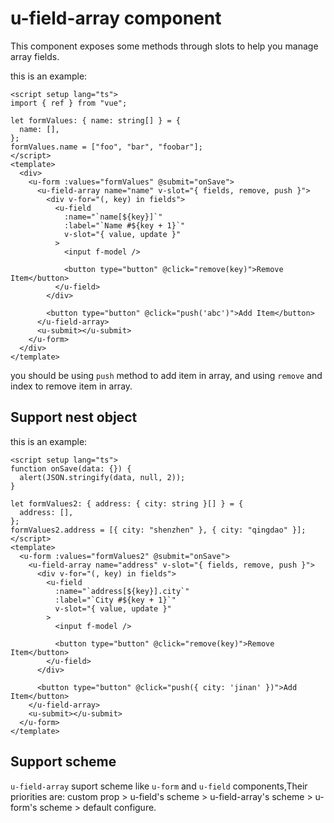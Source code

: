 # u-field-array component

This component exposes some methods through slots to help you manage array fields.

this is an example:

```vue
<script setup lang="ts">
import { ref } from "vue";

let formValues: { name: string[] } = {
  name: [],
};
formValues.name = ["foo", "bar", "foobar"];
</script>
<template>
  <div>
    <u-form :values="formValues" @submit="onSave">
      <u-field-array name="name" v-slot="{ fields, remove, push }">
        <div v-for="(, key) in fields">
          <u-field
            :name="`name[${key}]`"
            :label="`Name #${key + 1}`"
            v-slot="{ value, update }"
          >
            <input f-model />

            <button type="button" @click="remove(key)">Remove Item</button>
          </u-field>
        </div>

        <button type="button" @click="push('abc')">Add Item</button>
      </u-field-array>
      <u-submit></u-submit>
    </u-form>
  </div>
</template>
```

you should be using `push` method to add item in array, and using `remove` and index to remove item in array.

## Support nest object

this is an example:

```vue
<script setup lang="ts">
function onSave(data: {}) {
  alert(JSON.stringify(data, null, 2));
}

let formValues2: { address: { city: string }[] } = {
  address: [],
};
formValues2.address = [{ city: "shenzhen" }, { city: "qingdao" }];
</script>
<template>
  <u-form :values="formValues2" @submit="onSave">
    <u-field-array name="address" v-slot="{ fields, remove, push }">
      <div v-for="(, key) in fields">
        <u-field
          :name="`address[${key}].city`"
          :label="`City #${key + 1}`"
          v-slot="{ value, update }"
        >
          <input f-model />

          <button type="button" @click="remove(key)">Remove Item</button>
        </u-field>
      </div>

      <button type="button" @click="push({ city: 'jinan' })">Add Item</button>
    </u-field-array>
    <u-submit></u-submit>
  </u-form>
</template>
```

## Support scheme

`u-field-array` suport scheme like `u-form` and `u-field` components,Their priorities are: custom prop > u-field's scheme > u-field-array's scheme > u-form's scheme > default configure.

